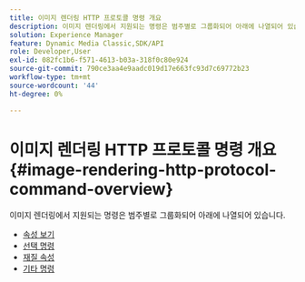 ```yaml
---
title: 이미지 렌더링 HTTP 프로토콜 명령 개요
description: 이미지 렌더링에서 지원되는 명령은 범주별로 그룹화되어 아래에 나열되어 있습니다.
solution: Experience Manager
feature: Dynamic Media Classic,SDK/API
role: Developer,User
exl-id: 082fc1b6-f571-4613-b03a-318f0c80e924
source-git-commit: 790ce3aa4e9aadc019d17e663fc93d7c69772b23
workflow-type: tm+mt
source-wordcount: '44'
ht-degree: 0%

---
```


# 이미지 렌더링 HTTP 프로토콜 명령 개요{#image-rendering-http-protocol-command-overview}

이미지 렌더링에서 지원되는 명령은 범주별로 그룹화되어 아래에 나열되어 있습니다.

* [속성 보기](r-ir-view-attributes.md)
* [선택 명령](r-ir-selection-commands.md)
* [재질 속성](r-ir-material-attributes.md)
* [기타 명령](r-ir-miscellaneous-commands.md)
